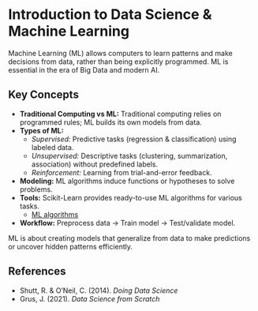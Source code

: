 # Introduction to Data Science & Machine Learning

Machine Learning (ML) allows computers to learn patterns and make decisions from data, rather than being explicitly programmed. ML is essential in the era of Big Data and modern AI.

## Key Concepts

- **Traditional Computing vs ML:** Traditional computing relies on programmed rules; ML builds its own models from data.
- **Types of ML:**
    - *Supervised:* Predictive tasks (regression & classification) using labeled data.
    - *Unsupervised:* Descriptive tasks (clustering, summarization, association) without predefined labels.
    - *Reinforcement:* Learning from trial-and-error feedback.
- **Modeling:** ML algorithms induce functions or hypotheses to solve problems.
- **Tools:** Scikit-Learn provides ready-to-use ML algorithms for various tasks.
  - [ML algorithms](https://scikit-learn.org/stable/user_guide.html)
- **Workflow:** Preprocess data → Train model → Test/validate model.

ML is about creating models that generalize from data to make predictions or uncover hidden patterns efficiently.

## References

- Shutt, R. & O’Neil, C. (2014). *Doing Data Science*
- Grus, J. (2021). *Data Science from Scratch*
